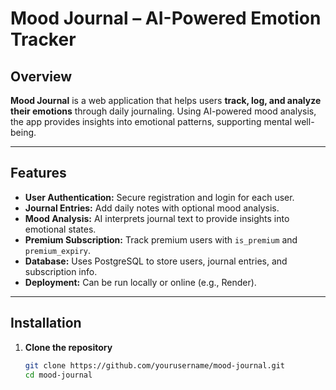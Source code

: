 # Mood Journal – AI-Powered Emotion Tracker

## Overview
**Mood Journal** is a web application that helps users **track, log, and analyze their emotions** through daily journaling. Using AI-powered mood analysis, the app provides insights into emotional patterns, supporting mental well-being.

---

## Features

- **User Authentication:** Secure registration and login for each user.
- **Journal Entries:** Add daily notes with optional mood analysis.
- **Mood Analysis:** AI interprets journal text to provide insights into emotional states.
- **Premium Subscription:** Track premium users with `is_premium` and `premium_expiry`.
- **Database:** Uses PostgreSQL to store users, journal entries, and subscription info.
- **Deployment:** Can be run locally or online (e.g., Render).

---

## Installation

1. **Clone the repository**
   ```bash
   git clone https://github.com/yourusername/mood-journal.git
   cd mood-journal
